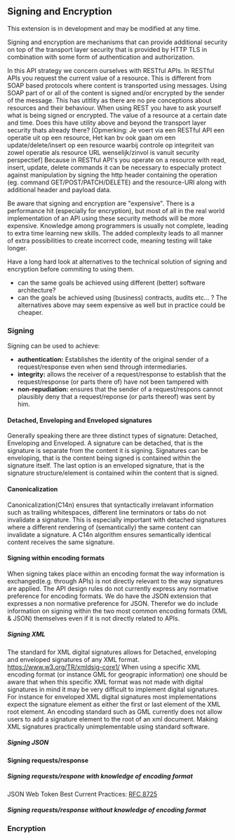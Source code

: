 ## Signing and Encryption

<p class='warning'>This extension is in development and may be modified at any time.</p>

Signing and encryption are mechanisms that can provide additional security on top of the transport layer security that is provided by HTTP TLS in combination with some form of authentication and authorization.

In this API strategy we concern ourselves with RESTful APIs. In RESTful APIs you request the current value of a resource. This is different from SOAP based protocols where content is transported using messages. Using SOAP part of or all of the content is signed and/or encrypted by the sender of the message. This has utitlity as there are no pre conceptions about resources and their behaviour. When using REST you have to ask yourself what is being signed or encrypted. The value of a resource at a certain date and time. Does this have utility above and beyond the transport layer security thats already there?
[Opmerking: Je voert via een RESTful API een operatie uit op een resource, Het kan bv ook gaan om een update/delete/insert op een resource waarbij controle op integriteit van zowel operatie als resource URL wenselijk/zinvol is vanuit security perspectief]
Because in RESTful API's you operate on a resource with read, insert, update, delete commands it can be necessary to especially protect against manipulation by signing the http header containing the operation (eg. command GET/POST/PATCH/DELETE) and the resource-URI along with additional header and payload data. 

Be aware that signing and encryption are "expensive". There is a performance hit (especially for encryption), but most of all in the real world implementation of an API using these security methods will be more expensive. Knowledge among programmers is usually not complete, leading to extra time learning new skills. The added complexity leads to all manner of extra possibilities to create incorrect code, meaning testing will take longer.

Have a long hard look at alternatives to the technical solution of signing and encryption before commiting to using them.
* can the same goals be achieved using different (better) software architecture?
* can the goals be achieved using (business) contracts, audits etc... ?
The alternatives above may seem expensive as well but in practice could be cheaper.
 
 
### Signing
Signing can be used to achieve:
* **authentication:** Establishes the identity of the original sender of a request/response even when send through intermediaries.
* **integrity:** allows the receiver of a request/response to establish that the request/response (or parts there of) have not been tampered with 
* **non-repudiation:** ensures that the sender of a request/respons cannot plausibly deny that a request/reponse (or parts thereof) was sent by him. 

#### Detached, Enveloping and Enveloped signatures
Generally speaking there are three distinct types of signature: Detached, Enveloping and Enveloped.
A signature can be detached, that is the signature is separate from the content it is signing. 
Signatures can be enveloping, that is the content being signed is contained within the signature itself. The last option is an enveloped signature, that is the signature structure/element is contained wihin the content that is signed.

#### Canonicalization
Canonicalization(C14n) ensures that syntactically irrelavant information such as trailing whitespaces, different line terminators or tabs do not invalidate a signature. This is especially important with detached signatures where a different rendering of (semantically) the same content can invalidate a signature. A C14n algorithm ensures semantically identical content receives the same signature.

#### Signing within encoding formats
When signing takes place within an encoding format the way information is exchanged(e.g. through APIs) is not directly relevant to the way signatures are applied. The API design rules do not currently express any normative preference for encoding formats. We do have the JSON extension that expresses a non normative preference for JSON. Therefor we do include information on signing within the two most common encoding formats (XML & JSON) themselves even if it is not directly related to APIs. 
##### Signing XML
The standard for XML digital signatures allows for Detached, enveloping and enveloped signatures of any XML format. https://www.w3.org/TR/xmldsig-core1/
When using a specific XML encoding format (or instance GML for geograpic information) one should be aware that when this specific XML format was not made with digital signatures in mind it may be very difficult to implement digital signatures.
For instance for enveloped XML digital signatures most implementations expect the signature element as either the first or last element of the XML root element. An encoding standard such as GML currently does not allow users to add a signature element to the root of an xml document. Making XML signatures practically unimplementable using standard software.

##### Signing JSON


#### Signing requests/response

##### Signing requests/respone with knowledge of encoding format
JSON Web Token Best Current Practices: [RFC 8725](https://www.rfc-editor.org/rfc/rfc8725.html)

##### Signing requests/response without knowledge of encoding format

### Encryption

